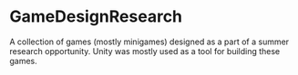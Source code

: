 # GameDesignResearch
A collection of games (mostly minigames) designed as a part of a summer research opportunity. Unity was mostly used as a tool for building these games. 
